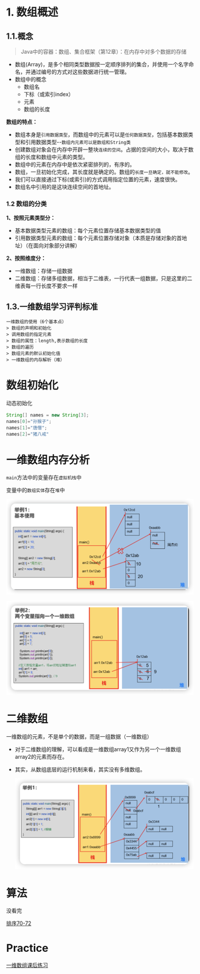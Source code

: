 # 1. 数组概述

## 1.1.概念

> Java中的容器：数组、集合框架（第12章）：在内存中对多个数据的存储

- 数组(Array)，是多个相同类型数据按一定顺序排列的集合，并使用一个名字命名，并通过编号的方式对这些数据进行统一管理。
- 数组中的概念
  - 数组名
  - 下标（或索引index）
  - 元素
  - 数组的长度

**数组的特点：**

- 数组本身是`引用数据类型`，而数组中的元素可以是`任何数据类型`，包括基本数据类型和引用数据类型--`数组内元素可以是数组和String类`
- 创建数组对象会在内存中开辟一整块`连续的空间`。占据的空间的大小，取决于数组的长度和数组中元素的类型。
- 数组中的元素在内存中是依次紧密排列的，有序的。
- 数组，一旦初始化完成，其长度就是确定的。数组的`长度一旦确定，就不能修改`。
- 我们可以直接通过下标(或索引)的方式调用指定位置的元素，速度很快。
- 数组名中引用的是这块连续空间的首地址。

### 1.2 数组的分类

**1、按照元素类型分：**

- 基本数据类型元素的数组：每个元素位置存储基本数据类型的值
- 引用数据类型元素的数组：每个元素位置存储对象（本质是存储对象的首地址）（在面向对象部分讲解）

**2、按照维度分：**

- 一维数组：存储一组数据
- 二维数组：存储多组数据，相当于二维表，一行代表一组数据，只是这里的二维表每一行长度不要求一样

## 1.3.一维数组学习评判标准

```
一维数组的使用（6个基本点）
> 数组的声明和初始化
> 调用数组的指定元素
> 数组的属性：length,表示数组的长度
> 数组的遍历
> 数组元素的默认初始化值
> 一维数组的内存解析（难）
```

# 数组初始化

动态初始化

```java
String[] names = new String[3];
names[0]="孙猴子";
names[1]="唐僧";
names[2]="猪八戒"
```



# 一维数组内存分析

`main`方法中的变量存在`虚拟机栈`中

变量中的`数组实体`存在`堆`中

![](./images/java_08.png)



![](./images/java_09.png)

# 二维数组

一维数组的元素，不是单个的数据，而是一组数据（一维数组）

- 对于二维数组的理解，可以看成是一维数组array1又作为另一个一维数组array2的元素而存在。

- 其实，从数组底层的运行机制来看，其实没有多维数组。

  ![](./images/java_10.png)

# 算法

没看完

[排序70-72](https://www.bilibili.com/video/BV1PY411e7J6?p=70&spm_id_from=pageDriver&vd_source=6f12b8c78467086fc666a02ab409ef20)


# Practice

[一维数组课后练习](https://www.bilibili.com/video/BV1PY411e7J6?p=65&spm_id_from=pageDriver&vd_source=6f12b8c78467086fc666a02ab409ef20)